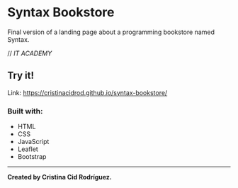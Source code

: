 # Syntax Bookstore

Final version of a landing page about a programming bookstore named Syntax.

// *IT ACADEMY*

## Try it!

Link: https://cristinacidrod.github.io/syntax-bookstore/

### Built with:

* HTML
* CSS
* JavaScript
* Leaflet
* Bootstrap

---

**Created by Cristina Cid Rodríguez.**
